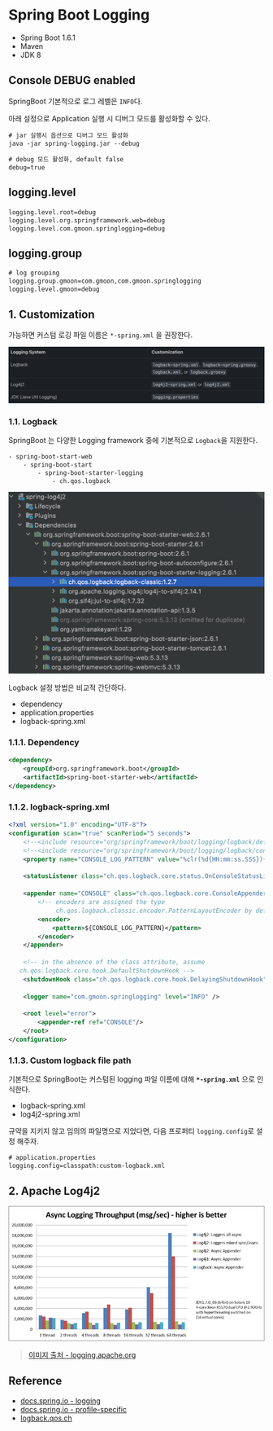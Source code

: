 # Spring Boot Logging

- Spring Boot 1.6.1
- Maven
- JDK 8

## Console DEBUG enabled

SpringBoot 기본적으로 로그 레벨은 `INFO`다. 

아래 설정으로 Application 실행 시 디버그 모드를 활성화할 수 있다.

```text
# jar 실행시 옵션으로 디버그 모드 활성화
java -jar spring-logging.jar --debug
```

```properties
# debug 모드 활성화, default false 
debug=true
```

## logging.level

```properties
logging.level.root=debug
logging.level.org.springframework.web=debug
logging.level.com.gmoon.springlogging=debug
```

## logging.group

```text
# log grouping
logging.group.gmoon=com.gmoon,com.gmoon.springlogging
logging.level.gmoon=debug
```

## 1. Customization

가능하면 커스텀 로깅 파일 이름은  `*-spring.xml` 을 권장한다.

![logging-customization](img/logging-customization.png)

### 1.1. Logback

SpringBoot 는 다양한 Logging framework 중에 기본적으로 `Logback`을 지원한다.

```text
- spring-boot-start-web
    - spring-boot-start
        - spring-boot-starter-logging
            - ch.qos.logback
```

![spring-boot-starter-logging](img/spring-boot-starter-logging.png)

Logback 설정 방법은 비교적 간단하다.

- dependency
- application.properties
- logback-spring.xml

### 1.1.1. Dependency

```xml
<dependency>
    <groupId>org.springframework.boot</groupId>
    <artifactId>spring-boot-starter-web</artifactId>
</dependency>
```

### 1.1.2. logback-spring.xml

```xml
<?xml version="1.0" encoding="UTF-8"?>
<configuration scan="true" scanPeriod="5 seconds">
    <!--<include resource="org/springframework/boot/logging/logback/defaults.xml" />-->
    <!--<include resource="org/springframework/boot/logging/logback/console-appender.xml" />-->
    <property name="CONSOLE_LOG_PATTERN" value="%clr(%d{HH:mm:ss.SSS}){faint} %clr(%5p) %clr([%thread]){magenta} %clr(%-35.40logger{39}){cyan} %clr(:){red} %m%n%wEx"/>

    <statusListener class="ch.qos.logback.core.status.OnConsoleStatusListener"/>

    <appender name="CONSOLE" class="ch.qos.logback.core.ConsoleAppender">
        <!-- encoders are assigned the type
             ch.qos.logback.classic.encoder.PatternLayoutEncoder by default -->
        <encoder>
            <pattern>${CONSOLE_LOG_PATTERN}</pattern>
        </encoder>
    </appender>

    <!-- in the absence of the class attribute, assume
   ch.qos.logback.core.hook.DefaultShutdownHook -->
    <shutdownHook class="ch.qos.logback.core.hook.DelayingShutdownHook"/>

    <logger name="com.gmoon.springlogging" level="INFO" />

    <root level="error">
        <appender-ref ref="CONSOLE"/>
    </root>
</configuration>
```

### 1.1.3. Custom logback file path

기본적으로 SpringBoot는 커스텀된 logging 파일 이름에 대해 **`*-spring.xml`** 으로 인식한다.

- logback-spring.xml
- log4j2-spring.xml

규약을 지키지 않고 임의의 파일명으로 지었다면, 다음 프로퍼티 `logging.config`로 설정 해주자.

```properties
# application.properties
logging.config=classpath:custom-logback.xml
```

## 2. Apache Log4j2

![logging.apache.org](img/async-throughput-comparison.png)

> [이미지 출처 - logging.apache.org](https://logging.apache.org/log4j/log4j-2.12.1/performance.html)

## Reference

- [docs.spring.io - logging](https://docs.spring.io/spring-boot/docs/current/reference/html/features.html#features.logging)
- [docs.spring.io - profile-specific](https://docs.spring.io/spring-boot/docs/current/reference/html/features.html#features.external-config.files.profile-specific)
- [logback.qos.ch](http://logback.qos.ch/manual/configuration.html)